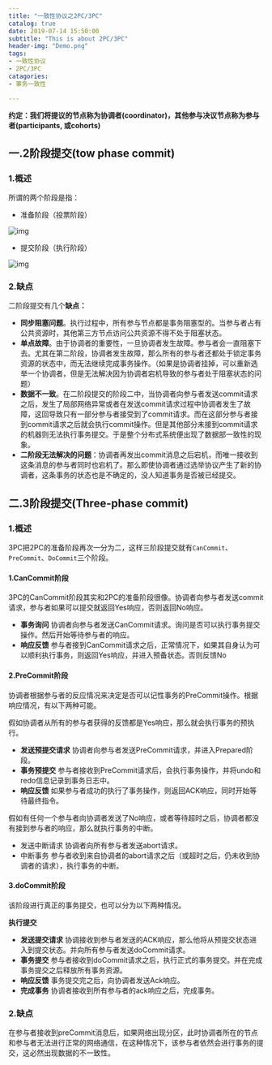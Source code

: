 ```yaml
---
title: "一致性协议之2PC/3PC"
catalog: true
date: 2019-07-14 15:50:00
subtitle: "This is about 2PC/3PC"
header-img: "Demo.png"
tags:
- 一致性协议
- 2PC/3PC
catagories:
- 事务一致性

---
```


**约定：我们将提议的节点称为协调者(coordinator)，其他参与决议节点称为参与者(participants, 或cohorts)**

## 一.2阶段提交(tow phase commit)

### 1.概述

所谓的两个阶段是指：

- 准备阶段（投票阶段）

![img](https://img-blog.csdnimg.cn/20190714155526373.png?x-oss-process=image/watermark,type_ZmFuZ3poZW5naGVpdGk,shadow_10,text_aHR0cHM6Ly9ibG9nLmNzZG4ubmV0L2Nocmlzc3c=,size_16,color_FFFFFF,t_70)

- 提交阶段（执行阶段）

![img](https://img-blog.csdnimg.cn/20190714155604707.png?x-oss-process=image/watermark,type_ZmFuZ3poZW5naGVpdGk,shadow_10,text_aHR0cHM6Ly9ibG9nLmNzZG4ubmV0L2Nocmlzc3c=,size_16,color_FFFFFF,t_70)

### 2.缺点

二阶段提交有几个**缺点：**

- **同步阻塞问题**。执行过程中，所有参与节点都是事务阻塞型的。当参与者占有公共资源时，其他第三方节点访问公共资源不得不处于阻塞状态。
- **单点故障**。由于协调者的重要性，一旦协调者发生故障。参与者会一直阻塞下去。尤其在第二阶段，协调者发生故障，那么所有的参与者还都处于锁定事务资源的状态中，而无法继续完成事务操作。（如果是协调者挂掉，可以重新选举一个协调者，但是无法解决因为协调者宕机导致的参与者处于阻塞状态的问题）
- **数据不一致**。在二阶段提交的阶段二中，当协调者向参与者发送commit请求之后，发生了局部网络异常或者在发送commit请求过程中协调者发生了故障，这回导致只有一部分参与者接受到了commit请求。而在这部分参与者接到commit请求之后就会执行commit操作。但是其他部分未接到commit请求的机器则无法执行事务提交。于是整个分布式系统便出现了数据部一致性的现象。
- **二阶段无法解决的问题**：协调者再发出commit消息之后宕机，而唯一接收到这条消息的参与者同时也宕机了。那么即使协调者通过选举协议产生了新的协调者，这条事务的状态也是不确定的，没人知道事务是否被已经提交。

## 二.3阶段提交(Three-phase commit)

### 1.概述

3PC把2PC的准备阶段再次一分为二，这样三阶段提交就有`CanCommit`、`PreCommit`、`DoCommit`三个阶段。

#### 1.CanCommit阶段

3PC的CanCommit阶段其实和2PC的准备阶段很像。协调者向参与者发送commit请求，参与者如果可以提交就返回Yes响应，否则返回No响应。

- **事务询问** 协调者向参与者发送CanCommit请求。询问是否可以执行事务提交操作。然后开始等待参与者的响应。
- **响应反馈** 参与者接到CanCommit请求之后，正常情况下，如果其自身认为可以顺利执行事务，则返回Yes响应，并进入预备状态。否则反馈No

 

#### 2.PreCommit阶段

协调者根据参与者的反应情况来决定是否可以记性事务的PreCommit操作。根据响应情况，有以下两种可能。

假如协调者从所有的参与者获得的反馈都是Yes响应，那么就会执行事务的预执行。

- **发送预提交请求** 协调者向参与者发送PreCommit请求，并进入Prepared阶段。
- **事务预提交** 参与者接收到PreCommit请求后，会执行事务操作，并将undo和redo信息记录到事务日志中。
- **响应反馈** 如果参与者成功的执行了事务操作，则返回ACK响应，同时开始等待最终指令。

假如有任何一个参与者向协调者发送了No响应，或者等待超时之后，协调者都没有接到参与者的响应，那么就执行事务的中断。

- 发送中断请求 协调者向所有参与者发送abort请求。
- 中断事务 参与者收到来自协调者的abort请求之后（或超时之后，仍未收到协调者的请求），执行事务的中断。

 

#### 3.doCommit阶段

该阶段进行真正的事务提交，也可以分为以下两种情况。

**执行提交**

- **发送提交请求** 协调接收到参与者发送的ACK响应，那么他将从预提交状态进入到提交状态。并向所有参与者发送doCommit请求。
- **事务提交** 参与者接收到doCommit请求之后，执行正式的事务提交。并在完成事务提交之后释放所有事务资源。
- **响应反馈** 事务提交完之后，向协调者发送Ack响应。
- **完成事务** 协调者接收到所有参与者的ack响应之后，完成事务。



### 2.缺点

在参与者接收到preCommit消息后，如果网络出现分区，此时协调者所在的节点和参与者无法进行正常的网络通信，在这种情况下，该参与者依然会进行事务的提交，这必然出现数据的不一致性。

